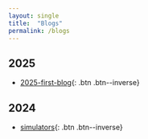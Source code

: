```yaml
---
layout: single
title:  "Blogs"
permalink: /blogs
---
```


## 2025
- [2025-first-blog](/blogs/2025-first-blog){: .btn .btn--inverse}

## 2024
- [simulators](/blogs/simulators){: .btn .btn--inverse}
